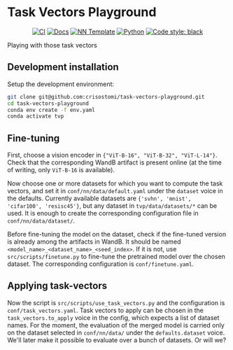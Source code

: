 # Task Vectors Playground

<p align="center">
    <a href="https://github.com/crisostomi/task-vectors-playground/actions/workflows/test_suite.yml"><img alt="CI" src=https://img.shields.io/github/workflow/status/crisostomi/task-vectors-playground/Test%20Suite/main?label=main%20checks></a>
    <a href="https://crisostomi.github.io/task-vectors-playground"><img alt="Docs" src=https://img.shields.io/github/deployments/crisostomi/task-vectors-playground/github-pages?label=docs></a>
    <a href="https://github.com/grok-ai/nn-template"><img alt="NN Template" src="https://shields.io/badge/nn--template-0.4.0-emerald?style=flat&labelColor=gray"></a>
    <a href="https://www.python.org/downloads/"><img alt="Python" src="https://img.shields.io/badge/python-3.11-blue.svg"></a>
    <a href="https://black.readthedocs.io/en/stable/"><img alt="Code style: black" src="https://img.shields.io/badge/code%20style-black-000000.svg"></a>
</p>

Playing with those task vectors

## Development installation

Setup the development environment:

```bash
git clone git@github.com:crisostomi/task-vectors-playground.git
cd task-vectors-playground
conda env create -f env.yaml
conda activate tvp
```

## Fine-tuning
First, choose a vision encoder in `{"ViT-B-16", "ViT-B-32", "ViT-L-14"}`. Check that the corresponding WandB artifact is present online (at the time of writing, only `ViT-B-16` is available).

Now choose one or more datasets for which you want to compute the task vectors, and set it in `conf/nn/data/default.yaml` under the `dataset` voice in the defaults. Currently available datasets are `{'svhn', 'mnist', 'cifar100', 'resisc45'}`, but any dataset in `tvp/data/datasets/*` can be used. It is enough to create the corresponding configuration file in `conf/nn/data/dataset/`.

Before fine-tuning the model on the dataset, check if the fine-tuned version is already among the artifacts in WandB. It should be named `<model_name>_<dataset_name>_<seed_index>`. If it is not, use `src/scripts/finetune.py` to fine-tune the pretrained model over the chosen dataset. The corresponding configuration is `conf/finetune.yaml`.

## Applying task-vectors
Now the script is `src/scripts/use_task_vectors.py` and the configuration is `conf/task_vectors.yaml`. Task vectors to apply can be chosen in the `task_vectors.to_apply` voice in the config, which expects a list of dataset names. For the moment, the evaluation of the merged model is carried only on the dataset selected in `conf/nn/data/` under the `defaults.dataset` voice. We'll later make it possible to evaluate over a bunch of datasets. Or will we?
